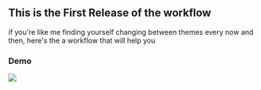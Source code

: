 ## This is the First Release of the workflow

if you're like me finding yourself changing between themes every now and then,
here's the a workflow that will help you

### Demo

![](BetterDiscord-Demo.gif)
